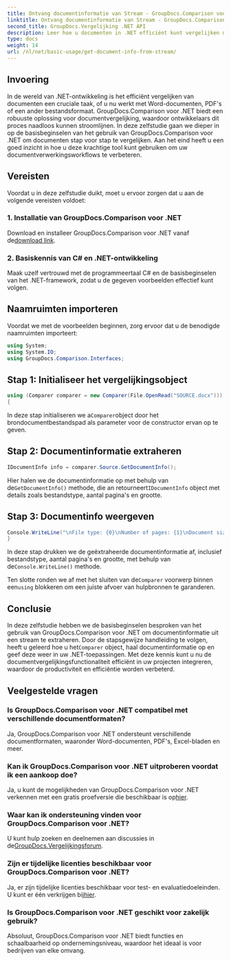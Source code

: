```yaml
---
title: Ontvang documentinformatie van Stream - GroupDocs.Comparison voor .NET
linktitle: Ontvang documentinformatie van Stream - GroupDocs.Comparison voor .NET
second_title: GroupDocs.Vergelijking .NET API
description: Leer hoe u documenten in .NET efficiënt kunt vergelijken met GroupDocs.Comparison, waardoor uw documentverwerkingsworkflows naadloos worden verbeterd.
type: docs
weight: 14
url: /nl/net/basic-usage/get-document-info-from-stream/
---
```

## Invoering
In de wereld van .NET-ontwikkeling is het efficiënt vergelijken van documenten een cruciale taak, of u nu werkt met Word-documenten, PDF's of een ander bestandsformaat. GroupDocs.Comparison voor .NET biedt een robuuste oplossing voor documentvergelijking, waardoor ontwikkelaars dit proces naadloos kunnen stroomlijnen. In deze zelfstudie gaan we dieper in op de basisbeginselen van het gebruik van GroupDocs.Comparison voor .NET om documenten stap voor stap te vergelijken. Aan het eind heeft u een goed inzicht in hoe u deze krachtige tool kunt gebruiken om uw documentverwerkingsworkflows te verbeteren.
## Vereisten
Voordat u in deze zelfstudie duikt, moet u ervoor zorgen dat u aan de volgende vereisten voldoet:
### 1. Installatie van GroupDocs.Comparison voor .NET
 Download en installeer GroupDocs.Comparison voor .NET vanaf de[download link](https://releases.groupdocs.com/comparison/net/).
### 2. Basiskennis van C# en .NET-ontwikkeling
Maak uzelf vertrouwd met de programmeertaal C# en de basisbeginselen van het .NET-framework, zodat u de gegeven voorbeelden effectief kunt volgen.

## Naamruimten importeren
Voordat we met de voorbeelden beginnen, zorg ervoor dat u de benodigde naamruimten importeert:
```csharp
using System;
using System.IO;
using GroupDocs.Comparison.Interfaces;
```

## Stap 1: Initialiseer het vergelijkingsobject
```csharp
using (Comparer comparer = new Comparer(File.OpenRead("SOURCE.docx")))
{
```
 In deze stap initialiseren we a`Comparer`object door het brondocumentbestandspad als parameter voor de constructor ervan op te geven.
## Stap 2: Documentinformatie extraheren
```csharp
IDocumentInfo info = comparer.Source.GetDocumentInfo();
```
 Hier halen we de documentinformatie op met behulp van de`GetDocumentInfo()` methode, die an retourneert`IDocumentInfo` object met details zoals bestandstype, aantal pagina's en grootte.
## Stap 3: Documentinfo weergeven
```csharp
Console.WriteLine("\nFile type: {0}\nNumber of pages: {1}\nDocument size: {2} bytes", info.FileType, info.PageCount, info.Size);
}
```
 In deze stap drukken we de geëxtraheerde documentinformatie af, inclusief bestandstype, aantal pagina's en grootte, met behulp van de`Console.WriteLine()` methode.

 Ten slotte ronden we af met het sluiten van de`Comparer` voorwerp binnen een`using` blokkeren om een juiste afvoer van hulpbronnen te garanderen.

## Conclusie
 In deze zelfstudie hebben we de basisbeginselen besproken van het gebruik van GroupDocs.Comparison voor .NET om documentinformatie uit een stream te extraheren. Door de stapsgewijze handleiding te volgen, heeft u geleerd hoe u het`Comparer` object, haal documentinformatie op en geef deze weer in uw .NET-toepassingen. Met deze kennis kunt u nu de documentvergelijkingsfunctionaliteit efficiënt in uw projecten integreren, waardoor de productiviteit en efficiëntie worden verbeterd.
## Veelgestelde vragen
### Is GroupDocs.Comparison voor .NET compatibel met verschillende documentformaten?
Ja, GroupDocs.Comparison voor .NET ondersteunt verschillende documentformaten, waaronder Word-documenten, PDF's, Excel-bladen en meer.
### Kan ik GroupDocs.Comparison voor .NET uitproberen voordat ik een aankoop doe?
 Ja, u kunt de mogelijkheden van GroupDocs.Comparison voor .NET verkennen met een gratis proefversie die beschikbaar is op[hier](https://releases.groupdocs.com/).
### Waar kan ik ondersteuning vinden voor GroupDocs.Comparison voor .NET?
 U kunt hulp zoeken en deelnemen aan discussies in de[GroupDocs.Vergelijkingsforum](https://forum.groupdocs.com/c/comparison/12).
### Zijn er tijdelijke licenties beschikbaar voor GroupDocs.Comparison voor .NET?
 Ja, er zijn tijdelijke licenties beschikbaar voor test- en evaluatiedoeleinden. U kunt er één verkrijgen bij[hier](https://purchase.groupdocs.com/temporary-license/).
### Is GroupDocs.Comparison voor .NET geschikt voor zakelijk gebruik?
Absoluut, GroupDocs.Comparison voor .NET biedt functies en schaalbaarheid op ondernemingsniveau, waardoor het ideaal is voor bedrijven van elke omvang.